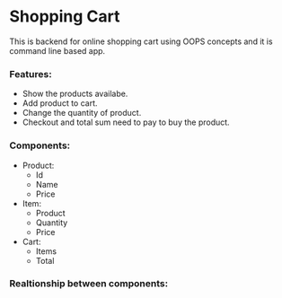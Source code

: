 # Shopping Cart
This is backend for online shopping cart using OOPS concepts and it is command line based app.
### Features:
- Show the products availabe.
- Add product to cart.
- Change the quantity of product.
- Checkout and total sum need to pay to buy the product. 
### Components:
- Product:
    - Id
    - Name
    - Price
- Item:
    - Product
    - Quantity
    - Price
- Cart:
    - Items
    - Total

### Realtionship between components:
